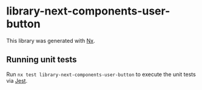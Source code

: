 # library-next-components-user-button

This library was generated with [Nx](https://nx.dev).

## Running unit tests

Run `nx test library-next-components-user-button` to execute the unit tests via [Jest](https://jestjs.io).
